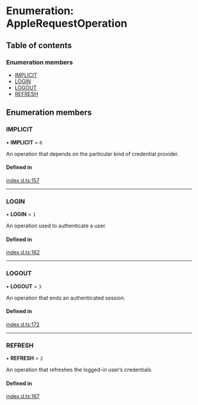 # Enumeration: AppleRequestOperation

## Table of contents

### Enumeration members

- [IMPLICIT](AppleRequestOperation.md#implicit)
- [LOGIN](AppleRequestOperation.md#login)
- [LOGOUT](AppleRequestOperation.md#logout)
- [REFRESH](AppleRequestOperation.md#refresh)

## Enumeration members

### IMPLICIT

• **IMPLICIT** = `0`

An operation that depends on the particular kind of credential provider.

#### Defined in

[index.d.ts:157](https://github.com/invertase/react-native-apple-authentication/blob/be79317/lib/index.d.ts#L157)

___

### LOGIN

• **LOGIN** = `1`

An operation used to authenticate a user.

#### Defined in

[index.d.ts:162](https://github.com/invertase/react-native-apple-authentication/blob/be79317/lib/index.d.ts#L162)

___

### LOGOUT

• **LOGOUT** = `3`

An operation that ends an authenticated session.

#### Defined in

[index.d.ts:172](https://github.com/invertase/react-native-apple-authentication/blob/be79317/lib/index.d.ts#L172)

___

### REFRESH

• **REFRESH** = `2`

An operation that refreshes the logged-in user’s credentials.

#### Defined in

[index.d.ts:167](https://github.com/invertase/react-native-apple-authentication/blob/be79317/lib/index.d.ts#L167)
